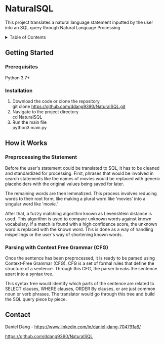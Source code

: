 # NaturalSQL
This project translates a natural language statement inputted by the user into an SQL query through Natural Language Processing



<details>
    <summary>Table of Contents</summary>
    <ol>
            <li><a href="#getting-started">Getting Started</a></li>
            <ul>
                <li><a href="#prerequisites">Prerequisites</a></li>
                <li><a href="#installation">Installation</a></li>
            </ul>
            <li><a href="#how-it-works">How it Works</a></li>
            <li><a href="#contact">Contact</a></li>
    </ol>
</details>


## Getting Started
### Prerequisites
Python 3.7+

### Installation
1. Download the code or clone the repository  
git clone https://github.com/ddang9390/NaturalSQL.git
2. Navigate to the project directory  
cd NaturalSQL
3. Run the main file  
python3 main.py

## How it Works
### Preprocessing the Statement
Before the user's statement could be translated to SQL, it has to be cleaned and standardized for processing. First, phrases that would be involved in search statements like the names of movies would be replaced with generic placeholders with the original values being saved for later.

The remaining words are then lemmatized. This process involves reducing words to their root form, like making a plural word like 'movies' into a singular word like 'movie.'

After that, a fuzzy matching algorithm known as Levenshtein distance is used. This algorithm is used to compare unknown words against known vocabulary. If a match is found with a high confidence score, the unknown word is replaced with the known word. This is done as a way of handling mispellings or the user's way of shortening known words.


### Parsing with Context Free Grammar (CFG)
Once the sentence has been preprocessed, it is ready to be parsed using Context-Free Grammar (CFG). CFG is a set of formal rules that define the structure of a sentence. Through this CFG, the parser breaks the sentence apart into a syntax tree.

This syntax tree would identify which parts of the sentence are related to SELECT clauses, WHERE clauses, ORDER By clauses, or are just common noun or verb phrases. The translator would go through this tree and build the SQL query piece by piece.


## Contact
Daniel Dang - https://www.linkedin.com/in/daniel-dang-704791a6/

https://github.com/ddang9390/NaturalSQL